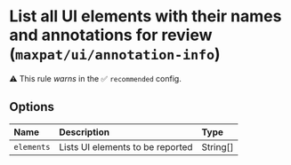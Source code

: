 # List all UI elements with their names and annotations for review (`maxpat/ui/annotation-info`)

⚠️ This rule _warns_ in the ✅ `recommended` config.

<!-- end auto-generated rule header -->

## Options

<!-- begin auto-generated rule options list -->

| Name       | Description                      | Type     |
| :--------- | :------------------------------- | :------- |
| `elements` | Lists UI elements to be reported | String[] |

<!-- end auto-generated rule options list -->
